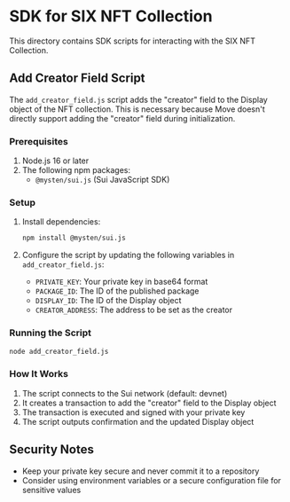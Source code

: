 # SDK for SIX NFT Collection

This directory contains SDK scripts for interacting with the SIX NFT Collection.

## Add Creator Field Script

The `add_creator_field.js` script adds the "creator" field to the Display object of the NFT collection. This is necessary because Move doesn't directly support adding the "creator" field during initialization.

### Prerequisites

1. Node.js 16 or later
2. The following npm packages:
   - `@mysten/sui.js` (Sui JavaScript SDK)

### Setup

1. Install dependencies:
   ```bash
   npm install @mysten/sui.js
   ```

2. Configure the script by updating the following variables in `add_creator_field.js`:
   - `PRIVATE_KEY`: Your private key in base64 format
   - `PACKAGE_ID`: The ID of the published package
   - `DISPLAY_ID`: The ID of the Display object
   - `CREATOR_ADDRESS`: The address to be set as the creator

### Running the Script

```bash
node add_creator_field.js
```

### How It Works

1. The script connects to the Sui network (default: devnet)
2. It creates a transaction to add the "creator" field to the Display object
3. The transaction is executed and signed with your private key
4. The script outputs confirmation and the updated Display object

## Security Notes

- Keep your private key secure and never commit it to a repository
- Consider using environment variables or a secure configuration file for sensitive values 